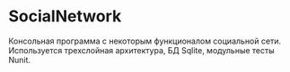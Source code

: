 # SocialNetwork
Консольная программа с некоторым функционалом социальной сети. Используется трехслойная архитектура, БД Sqlite, модульные тесты Nunit.
